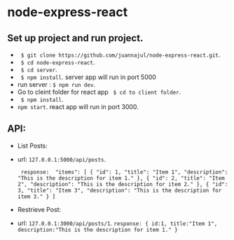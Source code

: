 # node-express-react


## Set up project and run project.
* ` $ git clone https://github.com/juannajul/node-express-react.git`.
* ` $ cd node-express-react`.
* ` $ cd server`.
* ` $ npm install`. server app will run in port 5000
*  run server : `$ npm run dev`.
* Go to cleint folder for react app ` $ cd to client folder`.
* ` $ npm install`.
* `npm start`. react app will run in port 3000.


## API:

- List Posts:
*  url: `127.0.0.1:5000/api/posts`.

   `` response: 
    "items": [
        {
        "id": 1,
        "title": "Item 1",
        "description": "This is the description for item 1."
        },
        {
        "id": 2,
        "title": "Item 2",
        "description": "This is the description for item 2."
        },
        {
        "id": 3,
        "title": "Item 3",
          "description": "This is the description for item 3."
        }
    ]``

- Restrieve Post:
* url: `127.0.0.1:3000/api/posts/1`.
    ``response:
    {
        id:1,
        title:"Item 1",
        description:"This is the description for item 1."
    }``